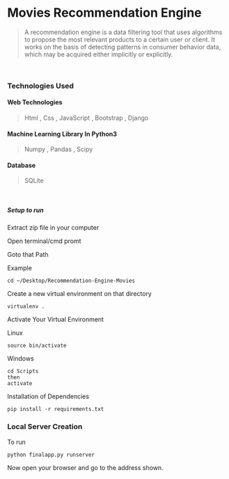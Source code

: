 # Movies Recommendation Engine 
>A recommendation engine is a data filtering tool that uses algorithms to propose the most relevant products to a certain user or client. It works on the basis of detecting patterns in consumer behavior data, which may be acquired either implicitly or explicitly.
<br>


### Technologies Used

#### Web Technologies
> Html , Css , JavaScript , Bootstrap , Django

#### Machine Learning Library In Python3
> Numpy , Pandas , Scipy

#### Database
> SQLite

<br>

##### Setup to run

Extract zip file in your computer

Open terminal/cmd promt

Goto that Path

Example

```
cd ~/Desktop/Recommendation-Engine-Movies
```
Create a new virtual environment on that directory

```
virtualenv .
```

Activate Your Virtual Environment

Linux
```
source bin/activate
```
Windows
```
cd Scripts
then
activate
```
Installation of Dependencies

```
pip install -r requirements.txt
```

### Local Server Creation

To run
```
python finalapp.py runserver
```
Now open your browser and go to the address shown.
